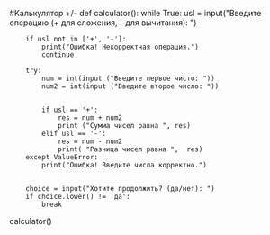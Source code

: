 #Калькулятор +/-
def calculator():
    while True:
        usl = input("Введите операцию (+ для сложения, - для вычитания): ")

        if usl not in ['+', '-']:
            print("Ошибка! Некорректная операция.")
            continue

        try:
            num = int(input ("Введите первое чисто: "))
            num2 = int(input ("Введите второе число: "))


            if usl == '+':
                res = num + num2
                print ("Сумма чисел равна ", res)
            elif usl == '-':
                res = num - num2
                print( "Разница чисел равна ",  res)
        except ValueError:
            print("Ошибка! Введите числа корректно.")


        choice = input("Хотите продолжить? (да/нет): ")
        if choice.lower() != 'да':
            break

calculator()
